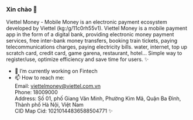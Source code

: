 ### Xin chào 👋
Viettel Money - Mobile Money is an electronic payment ecosystem developed by Viettel (kg:/g/11c0rh55v1). Viettel Money is a mobile payment app in the form of a digital bank, providing electronic money payment services, free inter-bank money transfers, booking train tickets, paying telecommunications charges, paying electricity bills. water, internet, top up scratch card, credit card, game garena, restaurant, hotel... Simple way to register/use, optimize efficiency and save time for users.
✨
- 🔭 I’m currently working on Fintech
- 📫 How to reach me: 
<br>Email: viettelmoney@viettel.com.vn 
<br>Phone: 18009000
<br>Address: Số 01, phố Giang Văn Minh, Phường Kim Mã, Quận Ba Đình, Thành phố Hà Nội, Việt Nam
<br>CID Map Cid: 10210144836588504771
✨
<!--
**viettelmoneyapp/viettelmoneyapp** is a ✨ _special_ ✨ repository because its `README.md` (this file) appears on your GitHub profile.

Here are some ideas to get you started:

-->
